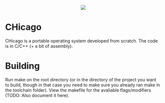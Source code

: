 <p align=center>
	<a href="https://www.codacy.com/gh/CHOS-Project/CHicago/dashboard?utm_source=github.com&amp;utm_medium=referral&amp;utm_content=CHOS-Project/CHicago&amp;utm_campaign=Badge_Grade"><img src="https://app.codacy.com/project/badge/Grade/416e6d4915c84bda9a2a75cf81213832"></a>
</p>

# CHicago

CHicago is a portable operating system developed from scratch. The code is in C/C++ (+ a bit of assembly).

# Building

Run make on the root directory (or in the directory of the project you want to build, though in that case you need to make sure you already ran make in the toolchain folder).
View the makefile for the avaliable flags/modifiers (TODO: Also document it here).
